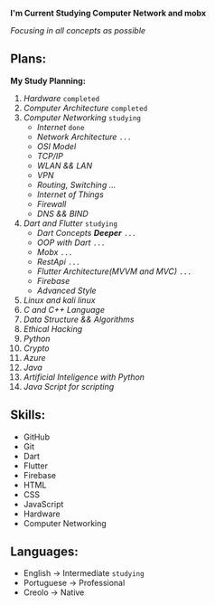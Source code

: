 **I'm Current Studying Computer Network and mobx**

_Focusing in all concepts as possible_

## Plans:

__My Study Planning:__
1. _Hardware_ `completed`
2. _Computer Architecture_ `completed`
3. _Computer Networking_ `studying`
   * _Internet_ `done`
   * _Network Architecture_ `...`
   * _OSI Model_
   * _TCP/IP_
   * _WLAN && LAN_
   * _VPN_
   * _Routing, Switching ..._
   * _Internet of Things_
   * _Firewall_
   * _DNS && BIND_ 
4. _Dart and Flutter_ `studying`
   * _Dart Concepts **Deeper**_ `...`
   * _OOP with Dart_ `...`
   * _Mobx_ `...`
   * _RestApi_ `...`
   * _Flutter Architecture(MVVM and MVC)_ `...`
   * _Firebase_
   * _Advanced Style_
5. _Linux and kali linux_
6. _C and C++ Language_
7. _Data Structure && Algorithms_
8. _Ethical Hacking_
9. _Python_
10. _Crypto_
11. _Azure_
12. _Java_
13. _Artificial Inteligence with Python_
14. _Java Script for scripting_

## Skills: 

* GitHub
* Git
* Dart
* Flutter
* Firebase
* HTML
* CSS
* JavaScript
* Hardware
* Computer Networking

## Languages: 

* English -> Intermediate `studying`
* Portuguese -> Professional 
* Creolo -> Native
